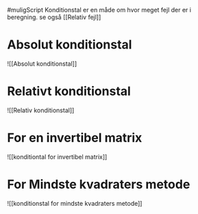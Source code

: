 #muligScript
Konditionstal er en måde om hvor meget fejl der er i beregning.
se også [[Relativ fejl]]

# Absolut konditionstal
![[Absolut konditionstal]]
# Relativt konditionstal
![[Relativ konditionstal]]
# For en invertibel matrix
![[konditiontal for invertibel matrix]]
# For Mindste kvadraters metode
![[konditionstal for mindste kvadraters metode]]